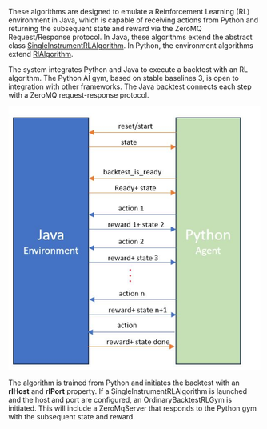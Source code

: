 These algorithms are designed to emulate a Reinforcement Learning (RL) environment in Java, which is capable of
receiving actions from Python and returning the subsequent state and reward via the ZeroMQ Request/Response protocol. In
Java, these algorithms extend the abstract
class [SingleInstrumentRLAlgorithm](../java/algorithmic_trading_framework/src/main/java/com/lambda/investing/algorithmic_trading/reinforcement_learning/SingleInstrumentRLAlgorithm.java).
In Python, the environment algorithms
extend [RlAlgorithm](../python/trading_algorithms/reinforcement_learning/rl_algorithm.py).

The system integrates Python and Java to execute a backtest with an RL algorithm. The Python AI gym, based on stable
baselines 3, is open to integration with other frameworks. The Java backtest connects each step with a ZeroMQ
request-response protocol.

![BacktestRlGym](../fig/GymCommunication.jpg?raw=true "BacktestRlGym")

The algorithm is trained from Python and initiates the backtest with an **rlHost** and **rlPort** property.
If a SingleInstrumentRLAlgorithm is launched and the host and port are configured, an OrdinaryBacktestRLGym is
initiated. This will include a ZeroMqServer that responds to the Python gym with the subsequent state and reward.